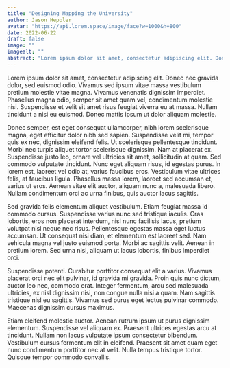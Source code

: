 ```yaml
---
title: "Designing Mapping the University"
author: Jason Heppler
avatar: "https://api.lorem.space/image/face?w=1000&h=800" 
date: 2022-06-22
draft: false
image: ""
imagealt: ""
abstract: "Lorem ipsum dolor sit amet, consectetur adipiscing elit. Donec nec gravida dolor, sed euismod odio."
---
```


Lorem ipsum dolor sit amet, consectetur adipiscing elit. Donec nec gravida dolor, sed euismod odio. Vivamus sed ipsum vitae massa vestibulum pretium molestie vitae magna. Vivamus venenatis dignissim imperdiet. Phasellus magna odio, semper sit amet quam vel, condimentum molestie nisi. Suspendisse et velit sit amet risus feugiat viverra eu at massa. Nullam tincidunt a nisi eu euismod. Donec mattis ipsum ut dolor aliquam molestie.

Donec semper, est eget consequat ullamcorper, nibh lorem scelerisque magna, eget efficitur dolor nibh sed sapien. Suspendisse velit mi, tempor quis ex nec, dignissim eleifend felis. Ut scelerisque pellentesque tincidunt. Morbi nec turpis aliquet tortor scelerisque dignissim. Nam at placerat ex. Suspendisse justo leo, ornare vel ultricies sit amet, sollicitudin at quam. Sed commodo vulputate tincidunt. Nunc eget aliquam risus, id egestas purus. In lorem est, laoreet vel odio at, varius faucibus eros. Vestibulum vitae ultrices felis, at faucibus ligula. Phasellus massa lorem, laoreet sed accumsan et, varius ut eros. Aenean vitae elit auctor, aliquam nunc a, malesuada libero. Nullam condimentum orci ac urna finibus, quis auctor lacus sagittis.

Sed gravida felis elementum aliquet vestibulum. Etiam feugiat massa id commodo cursus. Suspendisse varius nunc sed tristique iaculis. Cras lobortis, eros non placerat interdum, nisl nunc facilisis lacus, pretium volutpat nisl neque nec risus. Pellentesque egestas massa eget luctus accumsan. Ut consequat nisi diam, et elementum est laoreet sed. Nam vehicula magna vel justo euismod porta. Morbi ac sagittis velit. Aenean in pretium lorem. Sed urna nisi, aliquam ut lacus lobortis, finibus imperdiet orci.

Suspendisse potenti. Curabitur porttitor consequat elit a varius. Vivamus placerat orci nec elit pulvinar, id gravida mi gravida. Proin quis nunc dictum, auctor leo nec, commodo erat. Integer fermentum, arcu sed malesuada ultricies, ex nisl dignissim nisi, non congue nulla nisi a quam. Nam sagittis tristique nisl eu sagittis. Vivamus sed purus eget lectus pulvinar commodo. Maecenas dignissim cursus maximus.

Etiam eleifend molestie auctor. Aenean rutrum ipsum ut purus dignissim elementum. Suspendisse vel aliquam ex. Praesent ultrices egestas arcu at tincidunt. Nullam non lacus vulputate ipsum consectetur bibendum. Vestibulum cursus fermentum elit in eleifend. Praesent sit amet quam eget nunc condimentum porttitor nec at velit. Nulla tempus tristique tortor. Quisque tempor commodo convallis. 